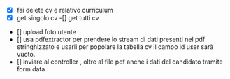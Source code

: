 -[x] fai delete cv e relativo curriculum
-[x] get singolo cv
 -[] get tutti cv
- [] upload foto utente
- [] usa pdfextractor per prendere lo stream di dati presenti nel pdf stringhizzato e usarli per popolare la tabella cv
  il campo id user sarà vuoto.
- [] inviare al controller , oltre al file pdf anche i dati del candidato tramite form data 
